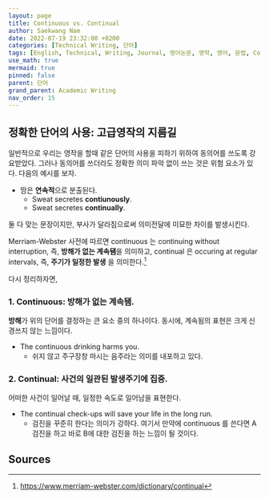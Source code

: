 ```yaml
---
layout: page
title: Continuous vs. Continual
author: Saekwang Nam
date: 2022-07-19 23:32:00 +0200
categories: [Technical Writing, 단어]
tags: [English, Technical, Writing, Journal, 영어논문, 영작, 영어, 문법, Continuous, Continual]
use_math: true
mermaid: true
pinned: false
parent: 단어
grand_parent: Academic Writing
nav_order: 15
---
```


## 정확한 단어의 사용: 고급영작의 지름길
일반적으로 우리는 영작을 할때 같은 단어의 사용을 피하기 위하여 동의어를 쓰도록 강요받았다. 그러나 동의어를 쓰더라도 정확한 의미 파악 없이 쓰는 것은 위험 요소가 있다. 다음의 예시를 보자.
- 땀은 **연속적**으로 분출된다.
  - Sweat secretes **contiunously**.
  - Sweat secretes **continually**.

둘 다 맞는 문장이지만, 부사가 달라짐으로써 의미전달에 미묘한 차이를 발생시킨다.

Merriam-Webster 사전에 따르면 continuous 는 continuing without interruption, 즉, **방해가 없는 계속됌**을 의미하고, continual 은 occuring at regular intervals, 즉, **주기가 일정한 발생** 을 의미한다.[^fn_1]

다시 정리하자면,

### 1. Continuous: 방해가 없는 계속됌.
**방해**가 위의 단어를 결정하는 큰 요소 중의 하나이다. 동시에, 계속됨의 표현은 크게 신경쓰지 않는 느낌이다.

- The continuous drinking harms you.
  - 쉬지 않고 주구장창 마시는 음주라는 의미를 내포하고 있다.

### 2. Continual: 사건의 일관된 발생주기에 집중.
어떠한 사건이 일어날 때, 일정한 속도로 일어남을 표현한다.
- The continual check-ups will save your life in the long run.
  - 검진을 꾸준히 한다는 의미가 강하다. 여기서 만약에 continuous 를 쓴다면 A검진을 하고 바로 B에 대한 검진을 하는 느낌이 될 것이다.


## Sources
[^fn_1]: https://www.merriam-webster.com/dictionary/continual